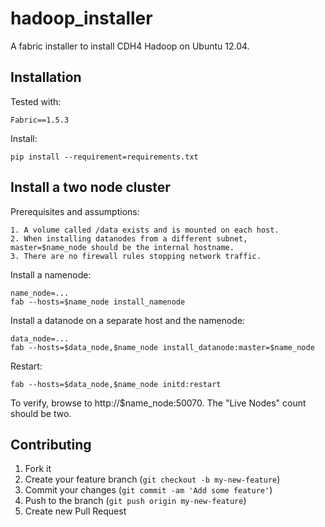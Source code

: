 # hadoop_installer

A fabric installer to install CDH4 Hadoop on Ubuntu 12.04.

## Installation

Tested with:

    Fabric==1.5.3

Install:

    pip install --requirement=requirements.txt

## Install a two node cluster

Prerequisites and assumptions:

    1. A volume called /data exists and is mounted on each host.
    2. When installing datanodes from a different subnet, master=$name_node should be the internal hostname.
    3. There are no firewall rules stopping network traffic.

Install a namenode:

    name_node=...
    fab --hosts=$name_node install_namenode

Install a datanode on a separate host and the namenode:

    data_node=...
    fab --hosts=$data_node,$name_node install_datanode:master=$name_node

Restart:

    fab --hosts=$data_node,$name_node initd:restart

To verify, browse to http://$name_node:50070.  The "Live Nodes" count should be two.

## Contributing

1. Fork it
2. Create your feature branch (`git checkout -b my-new-feature`)
3. Commit your changes (`git commit -am 'Add some feature'`)
4. Push to the branch (`git push origin my-new-feature`)
5. Create new Pull Request
